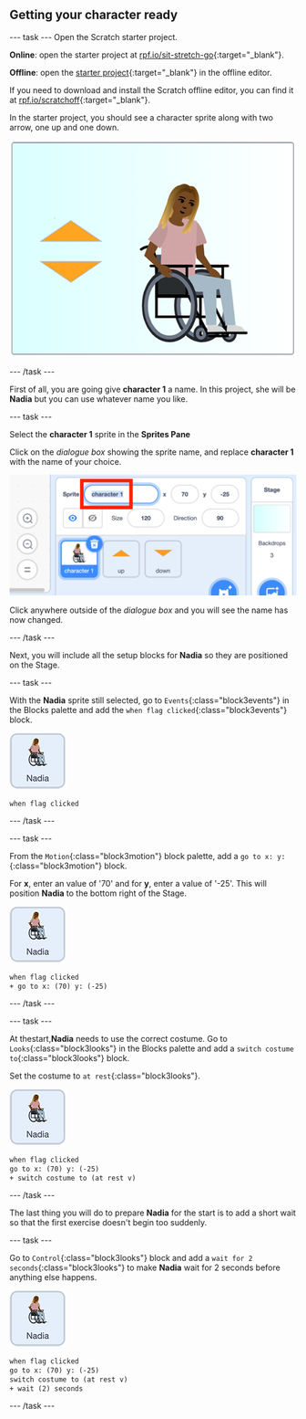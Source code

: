 ## Getting your character ready

--- task ---
Open the Scratch starter project.

**Online**: open the starter project at [rpf.io/sit-stretch-go](http://rpf.io/sit-stretch-go){:target="_blank"}.

**Offline**: open the [starter project](http://rpf.io/sit-stretch-go){:target="_blank"} in the offline editor.

If you need to download and install the Scratch offline editor, you can find it at [rpf.io/scratchoff](http://rpf.io/scratchoff){:target="_blank"}.

In the starter project, you should see a character sprite along with two arrow, one up and one down.

![starter project](images/starter_project.png)

--- /task ---

First of all, you are going give **character 1** a name. In this project, she will be **Nadia** but you can use whatever name you like.

--- task ---

Select the **character 1** sprite in the **Sprites Pane**

Click on the _dialogue box_ showing the sprite name, and replace **character 1** with the name of your choice.

![select character 1 sprite name](images/select_character1_name2.png)

Click anywhere outside of the _dialogue box_ and you will see the name has now changed.

--- /task ---

Next, you will include all the setup blocks for **Nadia** so they are positioned on the Stage.

--- task ---

With the **Nadia** sprite still selected, go to `Events`{:class="block3events"} in the Blocks palette and add the `when flag clicked`{:class="block3events"} block.

![Nadia sprite icon](images/nadia_sprite.png)

```blocks3
when flag clicked
```

--- /task ---

--- task ---

From the `Motion`{:class="block3motion"} block palette, add a `go to x: y:`{:class="block3motion"} block.

For **x**, enter an value of '70' and for **y**, enter a value of '-25'. This will position **Nadia** to the bottom right of the Stage.

![Nadia sprite icon](images/nadia_sprite.png)

```blocks3
when flag clicked
+ go to x: (70) y: (-25)
```

--- /task ---

--- task ---

At thestart,**Nadia** needs to use the correct costume. Go to `Looks`{:class="block3looks"} in the Blocks palette and add a `switch costume to`{:class="block3looks"} block.

Set the costume to `at rest`{:class="block3looks"}.

![Nadia sprite icon](images/nadia_sprite.png)

```blocks3
when flag clicked
go to x: (70) y: (-25)
+ switch costume to (at rest v)
```

--- /task ---

The last thing you will do to prepare **Nadia** for the start is to add a short wait so that the first exercise doesn't begin too suddenly.

--- task ---

Go to `Control`{:class="block3looks"} block and add a `wait for 2 seconds`{:class="block3looks"} to make **Nadia** wait  for  2 seconds before anything else happens.

![Nadia sprite icon](images/nadia_sprite.png)

```blocks3
when flag clicked
go to x: (70) y: (-25)
switch costume to (at rest v)
+ wait (2) seconds
```

--- /task ---
